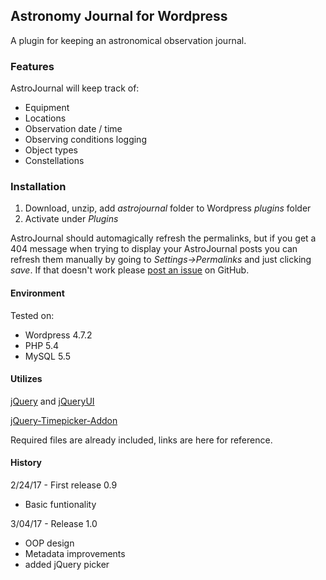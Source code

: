 ## Astronomy Journal for Wordpress

A plugin for keeping an astronomical observation journal.

### Features

AstroJournal will keep track of:
- Equipment
- Locations
- Observation date / time
- Observing conditions logging
- Object types
- Constellations

### Installation
1. Download, unzip, add _astrojournal_ folder to Wordpress _plugins_ folder
2. Activate under *Plugins*


AstroJournal should automagically refresh the permalinks, but if you get a 404 message when trying to display your AstroJournal posts you can refresh them manually by going to *Settings->Permalinks* and just clicking _save_. If that doesn't work please [post an issue](https://github.com/plaidmelon/AstroJournal/issues) on GitHub.

#### Environment
Tested on:
- Wordpress 4.7.2
- PHP 5.4
- MySQL 5.5

#### Utilizes
[jQuery](https://jquery.com) and [jQueryUI](https://jqueryui.com)

[jQuery-Timepicker-Addon](https://github.com/trentrichardson/jQuery-Timepicker-Addon)

Required files are already included, links are here for reference.

#### History
2/24/17 - First release 0.9
- Basic funtionality

3/04/17 - Release 1.0
- OOP design
- Metadata improvements
- added jQuery picker